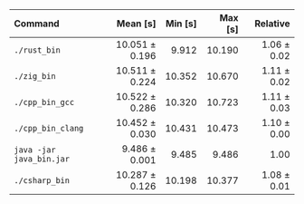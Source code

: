 | Command | Mean [s] | Min [s] | Max [s] | Relative |
|:---|---:|---:|---:|---:|
| `./rust_bin` | 10.051 ± 0.196 | 9.912 | 10.190 | 1.06 ± 0.02 |
| `./zig_bin` | 10.511 ± 0.224 | 10.352 | 10.670 | 1.11 ± 0.02 |
| `./cpp_bin_gcc` | 10.522 ± 0.286 | 10.320 | 10.723 | 1.11 ± 0.03 |
| `./cpp_bin_clang` | 10.452 ± 0.030 | 10.431 | 10.473 | 1.10 ± 0.00 |
| `java -jar java_bin.jar` | 9.486 ± 0.001 | 9.485 | 9.486 | 1.00 |
| `./csharp_bin` | 10.287 ± 0.126 | 10.198 | 10.377 | 1.08 ± 0.01 |
